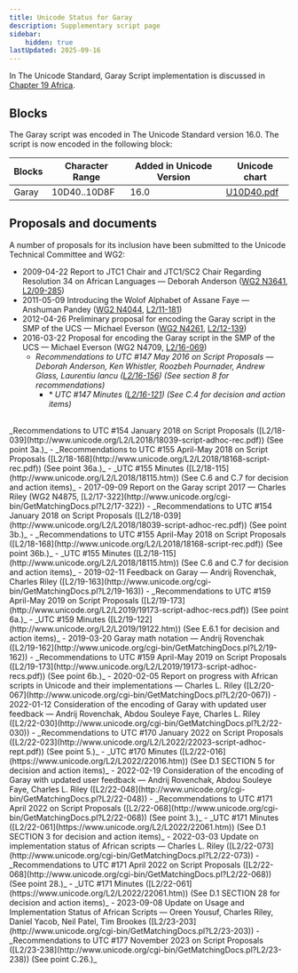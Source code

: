 ```yaml
---
title: Unicode Status for Garay
description: Supplementary script page
sidebar:
    hidden: true
lastUpdated: 2025-09-16
---
```


In The Unicode Standard, Garay Script implementation is discussed in [Chapter 19 Africa](https://www.unicode.org/versions/latest/core-spec/chapter-19/#G746355).

## Blocks

The Garay script was encoded in The Unicode Standard version 16.0. The script is now encoded in the following block:

| Blocks | Character Range | Added in Unicode Version | Unicode chart |
| ------ | --------------- | ------------------------ | ------------- |
| Garay | 10D40..10D8F | 16.0 | [U10D40.pdf](http://www.unicode.org/charts/PDF/U10D40.pdf) |

## Proposals and documents

A number of proposals for its inclusion have been submitted to the Unicode Technical Committee and WG2:
- 2009-04-22 Report to JTC1 Chair and JTC1/SC2 Chair Regarding Resolution 34 on African Languages — Deborah Anderson ([WG2 N3641](https://www.unicode.org/wg2/docs/n3641.pdf), [L2/09-285](http://www.unicode.org/cgi-bin/GetMatchingDocs.pl?L2/09-285))
- 2011-05-09 Introducing the Wolof Alphabet of Assane Faye — Anshuman Pandey ([WG2 N4044](https://www.unicode.org/wg2/docs/n4044.pdf), [L2/11-181](http://www.unicode.org/cgi-bin/GetMatchingDocs.pl?L2/11-181))
- 2012-04-26 Preliminary proposal for encoding the Garay script in the SMP of the UCS — Michael Everson ([WG2 N4261](https://www.unicode.org/wg2/docs/n4261.pdf), [L2/12-139](http://www.unicode.org/cgi-bin/GetMatchingDocs.pl?L2/12-139))
- 2016-03-22 Proposal for encoding the Garay script in the SMP of the UCS — Michael Everson (WG2 N4709, [L2/16-069](http://www.unicode.org/cgi-bin/GetMatchingDocs.pl?L2/16-069))
  - _Recommendations to UTC #147 May 2016 on Script Proposals — Deborah Anderson, Ken Whistler, Roozbeh Pournader, Andrew Glass, Laurentiu Iancu ([L2/16-156](http://www.unicode.org/cgi-bin/GetMatchingDocs.pl?L2/16-156)) (See section 8 for recommendations)_
    - *&nbsp;_UTC #147 Minutes ([L2/16-121](http://www.unicode.org/cgi-bin/GetMatchingDocs.pl?L2/16-121)) (See C.4 for decision and action items)_<br />
<br />
_Recommendations to UTC #154 January 2018 on Script Proposals ([L2/18-039](http://www.unicode.org/L2/L2018/18039-script-adhoc-rec.pdf)) (See point 3a.)_
  - _Recommendations to UTC #155 April-May 2018 on Script Proposals ([L2/18-168](http://www.unicode.org/L2/L2018/18168-script-rec.pdf)) (See point 36a.)_
  - _UTC #155 Minutes ([L2/18-115](http://www.unicode.org/L2/L2018/18115.htm)) (See C.6 and C.7 for decision and action items)_
- 2017-09-09 Report on the Garay script 2017 — Charles Riley (WG2 N4875, [L2/17-322](http://www.unicode.org/cgi-bin/GetMatchingDocs.pl?L2/17-322))
  - _Recommendations to UTC #154 January 2018 on Script Proposals ([L2/18-039](http://www.unicode.org/L2/L2018/18039-script-adhoc-rec.pdf)) (See point 3b.)_
  - _Recommendations to UTC #155 April-May 2018 on Script Proposals ([L2/18-168](http://www.unicode.org/L2/L2018/18168-script-rec.pdf)) (See point 36b.)_
  - _UTC #155 Minutes ([L2/18-115](http://www.unicode.org/L2/L2018/18115.htm)) (See C.6 and C.7 for decision and action items)_
- 2019-02-11 Feedback on Garay — Andrij Rovenchak, Charles Riley ([L2/19-163](http://www.unicode.org/cgi-bin/GetMatchingDocs.pl?L2/19-163))
  - _Recommendations to UTC #159 April-May 2019 on Script Proposals ([L2/19-173](http://www.unicode.org/L2/L2019/19173-script-adhoc-recs.pdf)) (See point 6a.)_
  - _UTC #159 Minutes ([L2/19-122](http://www.unicode.org/L2/L2019/19122.htm)) (See E.6.1 for decision and action items)_
- 2019-03-20 Garay math notation — Andrij Rovenchak ([L2/19-162](http://www.unicode.org/cgi-bin/GetMatchingDocs.pl?L2/19-162))
  - _Recommendations to UTC #159 April-May 2019 on Script Proposals ([L2/19-173](http://www.unicode.org/L2/L2019/19173-script-adhoc-recs.pdf)) (See point 6b.)_
- 2020-02-05 Report on progress with African scripts in Unicode and their implementations — Charles L. Riley ([L2/20-067](http://www.unicode.org/cgi-bin/GetMatchingDocs.pl?L2/20-067))
- 2022-01-12 Consideration of the encoding of Garay with updated user feedback — Andrij Rovenchak, Abdou Souleye Faye, Charles L. Riley ([L2/22-030](http://www.unicode.org/cgi-bin/GetMatchingDocs.pl?L2/22-030))
  - _Recommendations to UTC #170 January 2022 on Script Proposals ([L2/22-023](http://www.unicode.org/L2/L2022/22023-script-adhoc-rept.pdf)) (See point 5.)_
  - _UTC #170 Minutes ([L2/22-016](https://www.unicode.org/L2/L2022/22016.htm)) (See D.1 SECTION 5 for decision and action items)_
- 2022-02-19 Consideration of the encoding of Garay with updated user feedback — Andrij Rovenchak, Abdou Souleye Faye, Charles L. Riley ([L2/22-048](http://www.unicode.org/cgi-bin/GetMatchingDocs.pl?L2/22-048))
  - _Recommendations to UTC #171 April 2022 on Script Proposals ([L2/22-068](http://www.unicode.org/cgi-bin/GetMatchingDocs.pl?L2/22-068)) (See point 3.)_
  - _UTC #171 Minutes ([L2/22-061](https://www.unicode.org/L2/L2022/22061.htm)) (See D.1 SECTION 3 for decision and action items)_
- 2022-03-03 Update on implementation status of African scripts — Charles L. Riley     ([L2/22-073](http://www.unicode.org/cgi-bin/GetMatchingDocs.pl?L2/22-073))
  - _Recommendations to UTC #171 April 2022 on Script Proposals ([L2/22-068](http://www.unicode.org/cgi-bin/GetMatchingDocs.pl?L2/22-068)) (See point 28.)_
  - _UTC #171 Minutes ([L2/22-061](https://www.unicode.org/L2/L2022/22061.htm)) (See D.1 SECTION 28 for decision and action items)_
- 2023-09-08 Update on Usage and Implementation Status of African Scripts — Oreen Yousuf, Charles Riley, Daniel Yacob, Neil Patel, Tim Brookes ([L2/23-203](http://www.unicode.org/cgi-bin/GetMatchingDocs.pl?L2/23-203))
  - _Recommendations to UTC #177 November 2023 on Script Proposals ([L2/23-238](http://www.unicode.org/cgi-bin/GetMatchingDocs.pl?L2/23-238)) (See point C.26.)_
